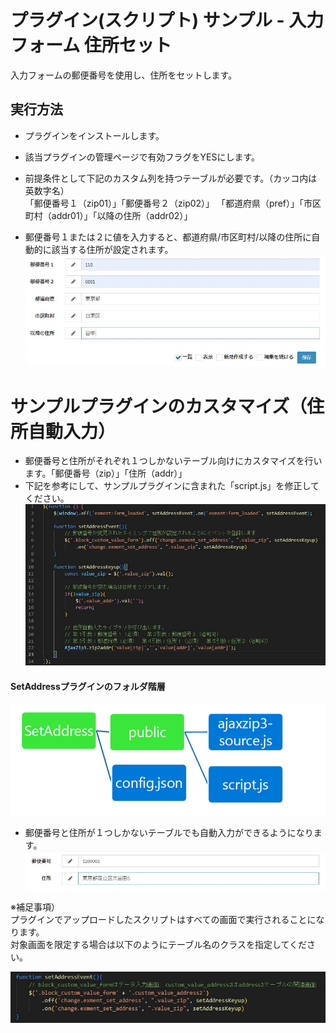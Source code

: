 # プラグイン(スクリプト) サンプル - 入力フォーム 住所セット
入力フォームの郵便番号を使用し、住所をセットします。

## 実行方法
- プラグインをインストールします。

- 該当プラグインの管理ページで有効フラグをYESにします。

- 前提条件として下記のカスタム列を持つテーブルが必要です。（カッコ内は英数字名）  
 「郵便番号１（zip01）」「郵便番号２（zip02）」
 「都道府県（pref）」「市区町村（addr01）」「以降の住所（addr02）」

- 郵便番号１または２に値を入力すると、都道府県/市区町村/以降の住所に自動的に該当する住所が設定されます。
![SetAddress](SetAdrres1.jpg)

# サンプルプラグインのカスタマイズ（住所自動入力）
- 郵便番号と住所がそれぞれ１つしかないテーブル向けにカスタマイズを行います。「郵便番号（zip）」「住所（addr）」
- 下記を参考にして、サンプルプラグインに含まれた「script.js」を修正してください。
![SetAddress](SetAdrres2.jpg)

#### SetAddressプラグインのフォルダ階層
![SetAddress](SetAdrres3.png)

- 郵便番号と住所が１つしかないテーブルでも自動入力ができるようになります。
![SetAddress](SetAdrres4.jpg)

※補足事項）  
プラグインでアップロードしたスクリプトはすべての画面で実行されることになります。  
対象画面を限定する場合は以下のようにテーブル名のクラスを指定してください。  

![SetAddress](SetAdrres5.jpg)